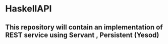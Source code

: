 # HaskellAPI

## This repository will contain an implementation of REST service using Servant , Persistent (Yesod)
